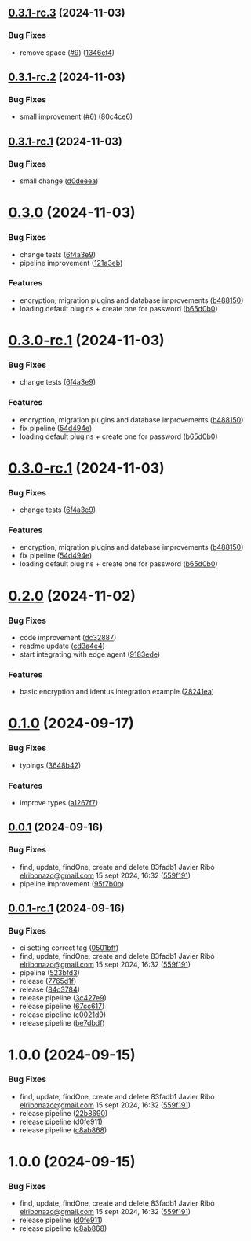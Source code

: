 ## [0.3.1-rc.3](https://github.com/trust0-project/RIDB/compare/v0.3.1-rc.2...v0.3.1-rc.3) (2024-11-03)


### Bug Fixes

* remove space ([#9](https://github.com/trust0-project/RIDB/issues/9)) ([1346ef4](https://github.com/trust0-project/RIDB/commit/1346ef46734b4e02a302f63d8b76bdaf4dbbf745))

## [0.3.1-rc.2](https://github.com/trust0-project/RIDB/compare/v0.3.1-rc.1...v0.3.1-rc.2) (2024-11-03)


### Bug Fixes

* small improvement ([#6](https://github.com/trust0-project/RIDB/issues/6)) ([80c4ce6](https://github.com/trust0-project/RIDB/commit/80c4ce6f845cebcaa7bda21f8fc96200599100e2))

## [0.3.1-rc.1](https://github.com/trust0-project/RIDB/compare/v0.3.0...v0.3.1-rc.1) (2024-11-03)


### Bug Fixes

* small change ([d0deeea](https://github.com/trust0-project/RIDB/commit/d0deeea83d262d8ffd5e26c1ba18827f05e28fc4))

# [0.3.0](https://github.com/trust0-project/RIDB/compare/v0.2.0...v0.3.0) (2024-11-03)


### Bug Fixes

* change tests ([6f4a3e9](https://github.com/trust0-project/RIDB/commit/6f4a3e9e445f4bd3560febae30ede49f86fd7e05))
* pipeline improvement ([121a3eb](https://github.com/trust0-project/RIDB/commit/121a3eb6ad0bd3e2e21979d0c83fbf60cbdeef33))


### Features

* encryption, migration plugins and database improvements ([b488150](https://github.com/trust0-project/RIDB/commit/b48815093aa13c1706f9767766d5d5ac24ea20d6))
* loading default plugins + create one for password ([b65d0b0](https://github.com/trust0-project/RIDB/commit/b65d0b03d0825ac65e6075bcd7d159939e6270fc))

# [0.3.0-rc.1](https://github.com/trust0-project/RIDB/compare/v0.2.0...v0.3.0-rc.1) (2024-11-03)


### Bug Fixes

* change tests ([6f4a3e9](https://github.com/trust0-project/RIDB/commit/6f4a3e9e445f4bd3560febae30ede49f86fd7e05))


### Features

* encryption, migration plugins and database improvements ([b488150](https://github.com/trust0-project/RIDB/commit/b48815093aa13c1706f9767766d5d5ac24ea20d6))
* fix pipeline ([54d494e](https://github.com/trust0-project/RIDB/commit/54d494ecd3595efd4cf95ce77d8eb378c1a920b4))
* loading default plugins + create one for password ([b65d0b0](https://github.com/trust0-project/RIDB/commit/b65d0b03d0825ac65e6075bcd7d159939e6270fc))

# [0.3.0-rc.1](https://github.com/trust0-project/RIDB/compare/v0.2.0...v0.3.0-rc.1) (2024-11-03)


### Bug Fixes

* change tests ([6f4a3e9](https://github.com/trust0-project/RIDB/commit/6f4a3e9e445f4bd3560febae30ede49f86fd7e05))


### Features

* encryption, migration plugins and database improvements ([b488150](https://github.com/trust0-project/RIDB/commit/b48815093aa13c1706f9767766d5d5ac24ea20d6))
* fix pipeline ([54d494e](https://github.com/trust0-project/RIDB/commit/54d494ecd3595efd4cf95ce77d8eb378c1a920b4))
* loading default plugins + create one for password ([b65d0b0](https://github.com/trust0-project/RIDB/commit/b65d0b03d0825ac65e6075bcd7d159939e6270fc))

# [0.2.0](https://github.com/atala-community-projects/RIDB/compare/v0.1.0...v0.2.0) (2024-11-02)


### Bug Fixes

* code improvement ([dc32887](https://github.com/atala-community-projects/RIDB/commit/dc328870a605da499087ae4e45d3b84c640dc579))
* readme update ([cd3a4e4](https://github.com/atala-community-projects/RIDB/commit/cd3a4e430df8a3d77df6c04ac8bb6432547f8c6e))
* start integrating with edge agent ([9183ede](https://github.com/atala-community-projects/RIDB/commit/9183ede47289d887c42e8721be133c7aa77edd75))


### Features

* basic encryption and identus integration example ([28241ea](https://github.com/atala-community-projects/RIDB/commit/28241ea2269e62b2121291829e72f5c8b7efe89f))

# [0.1.0](https://github.com/atala-community-projects/RIDB/compare/v0.0.1...v0.1.0) (2024-09-17)


### Bug Fixes

* typings ([3648b42](https://github.com/atala-community-projects/RIDB/commit/3648b42af4cf7bbbd1da0177549767bef8e1fefc))


### Features

* improve types ([a1267f7](https://github.com/atala-community-projects/RIDB/commit/a1267f7bd0ee0a337070b81a7a533ec51fe88817))

## [0.0.1](https://github.com/atala-community-projects/RIDB/compare/v0.0.0...v0.0.1) (2024-09-16)


### Bug Fixes

* find, update, findOne, create and delete	83fadb1	Javier Ribó <elribonazo@gmail.com>	15 sept 2024, 16:32 ([559f191](https://github.com/atala-community-projects/RIDB/commit/559f19146c3ce71314a278e8ad74ad327f0f377a))
* pipeline improvement ([95f7b0b](https://github.com/atala-community-projects/RIDB/commit/95f7b0bb954a19f8a09226b8eeaa41b1a897580f))

## [0.0.1-rc.1](https://github.com/atala-community-projects/RIDB/compare/v0.0.0...v0.0.1-rc.1) (2024-09-16)


### Bug Fixes

* ci setting correct tag ([0501bff](https://github.com/atala-community-projects/RIDB/commit/0501bff8c036b47d8c2d12e0d8e640c9d796c359))
* find, update, findOne, create and delete	83fadb1	Javier Ribó <elribonazo@gmail.com>	15 sept 2024, 16:32 ([559f191](https://github.com/atala-community-projects/RIDB/commit/559f19146c3ce71314a278e8ad74ad327f0f377a))
* pipeline ([523bfd3](https://github.com/atala-community-projects/RIDB/commit/523bfd32e85be83aa158c9f6828cf4e6c6e4edbe))
* release ([7765d1f](https://github.com/atala-community-projects/RIDB/commit/7765d1ff88c07936f0eb36d2945259aee282f04f))
* release ([84c3784](https://github.com/atala-community-projects/RIDB/commit/84c3784dd8bd683af6f0153a7c4e7e2ef17663e1))
* release pipeline ([3c427e9](https://github.com/atala-community-projects/RIDB/commit/3c427e9670590faa7a8a452c2f20de3e4af7556d))
* release pipeline ([67cc617](https://github.com/atala-community-projects/RIDB/commit/67cc617cd3a159b93ea0bd3640bebc8cab8008f3))
* release pipeline ([c0021d9](https://github.com/atala-community-projects/RIDB/commit/c0021d9bda045f9cd6052fb05713cb5fe7e4dcab))
* release pipeline ([be7dbdf](https://github.com/atala-community-projects/RIDB/commit/be7dbdf29dbb7f838f5a08c307446ad2cce14555))

# 1.0.0 (2024-09-15)


### Bug Fixes

* find, update, findOne, create and delete	83fadb1	Javier Ribó <elribonazo@gmail.com>	15 sept 2024, 16:32 ([559f191](https://github.com/atala-community-projects/RIDB/commit/559f19146c3ce71314a278e8ad74ad327f0f377a))
* release pipeline ([22b8690](https://github.com/atala-community-projects/RIDB/commit/22b8690dcd9cbd7d0b2d5426e6b712eb8aa802d6))
* release pipeline ([d0fe911](https://github.com/atala-community-projects/RIDB/commit/d0fe911fdc7611ce5a50574e2a16320db6dcc4fa))
* release pipeline ([c8ab868](https://github.com/atala-community-projects/RIDB/commit/c8ab86845d81aa0fc7c01473a6d8f473922d1e0f))

# 1.0.0 (2024-09-15)


### Bug Fixes

* find, update, findOne, create and delete	83fadb1	Javier Ribó <elribonazo@gmail.com>	15 sept 2024, 16:32 ([559f191](https://github.com/atala-community-projects/RIDB/commit/559f19146c3ce71314a278e8ad74ad327f0f377a))
* release pipeline ([d0fe911](https://github.com/atala-community-projects/RIDB/commit/d0fe911fdc7611ce5a50574e2a16320db6dcc4fa))
* release pipeline ([c8ab868](https://github.com/atala-community-projects/RIDB/commit/c8ab86845d81aa0fc7c01473a6d8f473922d1e0f))
